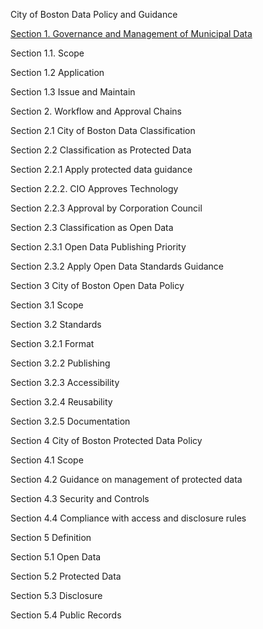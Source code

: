 City of Boston Data Policy and Guidance

[Section 1. Governance and Management of Municipal Data](https://github.com/eCitizen/Connect/blob/master/DataPolicy-ExecutiveOrder/DataPolicy.md#section-1-governance-and-management-of-municipal-data)

Section 1.1. Scope

Section 1.2 Application

Section 1.3 Issue and Maintain

Section 2. Workflow and Approval Chains

Section 2.1 City of Boston Data Classification

Section 2.2 Classification as Protected Data

Section 2.2.1 Apply protected data guidance

Section 2.2.2. CIO Approves Technology

Section 2.2.3 Approval by Corporation Council

Section 2.3 Classification as Open Data

Section 2.3.1 Open Data Publishing Priority

Section 2.3.2 Apply Open Data Standards Guidance

Section 3 City of Boston Open Data Policy

Section 3.1 Scope

Section 3.2 Standards

Section 3.2.1 Format

Section 3.2.2 Publishing

Section 3.2.3 Accessibility

Section 3.2.4 Reusability

Section 3.2.5 Documentation

Section 4 City of Boston Protected Data Policy

Section 4.1 Scope

Section 4.2 Guidance on management of protected data

Section 4.3 Security and Controls

Section 4.4 Compliance with access and disclosure rules

Section 5 Definition

Section 5.1 Open Data

Section 5.2 Protected Data

Section 5.3 Disclosure

Section 5.4 Public Records
